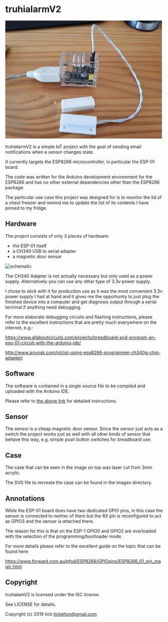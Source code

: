 # truhialarmV2

![image of truhialarmV2](images/truhialamv2_boxed_small.jpg)

truhialarmV2 is a simple IoT project with the goal of sending email notifications when a sensor changes state.

It currently targets the ESP8266 microcontroller, in particular the ESP-01 board.

The code was written for the Arduino development environment for the ESP8266 and has no other external dependencies other than the ESP8266 package.

The particular use case this project was designed for is to monitor the lid of a chest freezer and remind me to update the list of its contents I have pinned to my fridge.

## Hardware

The project consists of only 3 pieces of hardware:

* the ESP-01 itself
* a CH340 USB to serial adapter
* a magnetic door sensor

![schematic](https://gitlab.com/tickelton/truhialarmV2/blob/master/schematics/truhialarmv3_minimal_schem.svg)

The CH340 Adapter is not actually necessary but only used as a power supply. Alternatively you can use any other type of 3.3v power supply.

I chose to stick with it for production use as it was the most convenient 3.3v power supply I had at hand and it gives me the opportunity to just plug the finished device into a computer and get diagnosis output through a serial terminal if anything need debugging.

For more elaborate debugging circuits and flashing instructions, please refer to the excellent instructions that are pretty much everywhere on the internet, e.g.:

https://www.allaboutcircuits.com/projects/breadboard-and-program-an-esp-01-circuit-with-the-arduino-ide/

http://www.arjunsk.com/iot/iot-using-esp8266-programmer-ch340g-chip-adapter/


## Software

The software is contained in a single source file to be compiled and uploaded with the Arduino IDE.

Please refer to [the above link](https://www.allaboutcircuits.com/projects/breadboard-and-program-an-esp-01-circuit-with-the-arduino-ide/) for detailed instructions.

## Sensor

The sensor is a cheap magnetic door sensor. Since the sensor just acts as a switch the project works just as well with all other kinds of sensor that behave this way, e.g. simple push button switches for breadboard use.

## Case

The case that can be seen in the image on top was laser cut from 3mm acrylic.

The SVG file to recreate the case can be found in the images directory.

## Annotations

While the ESP-01 board does have two dedicated GPIO pins, in this case the sensor is connected to neither of them but the RX pin is reconfigured to act as GPIO3 and the sensor is attached there.

The reason for this is that on the ESP-1 GPIO0 and GPIO2 are overloaded with the selection of the programming/bootloader mode.

For more details please refer to the excellent guide on the topic that can be found here:

https://www.forward.com.au/pfod/ESP8266/GPIOpins/ESP8266_01_pin_magic.html

## Copyright

truhialamV2 is licensed under the ISC license.

See LICENSE for details.

Copyright (c) 2019 tick <tickelton@gmail.com>
